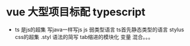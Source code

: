# vue 大型项目标配  typescript

- ts 是js的超集
   写java一样写js
   js 弱类型语言 ts首先静态类型的语言
   stylus css的超集  .styl
   语法的简写  tab缩进的模块化  变量 混合。。。